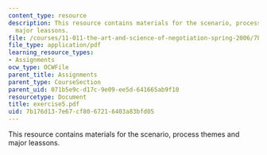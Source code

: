```yaml
---
content_type: resource
description: This resource contains materials for the scenario, process themes and
  major leassons.
file: /courses/11-011-the-art-and-science-of-negotiation-spring-2006/7b176d137e67cf8067216403a83bfd05_exercise5.pdf
file_type: application/pdf
learning_resource_types:
- Assignments
ocw_type: OCWFile
parent_title: Assignments
parent_type: CourseSection
parent_uid: 071b5e9c-d17c-9e09-ee5d-641665ab9f10
resourcetype: Document
title: exercise5.pdf
uid: 7b176d13-7e67-cf80-6721-6403a83bfd05
---
```

This resource contains materials for the scenario, process themes and major leassons.


